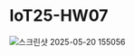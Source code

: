 # IoT25-HW07
![스크린샷 2025-05-20 155056](https://github.com/user-attachments/assets/38972040-4cc5-4a58-ad21-268f091687fe)

